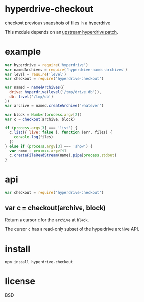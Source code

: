 # hyperdrive-checkout

checkout previous snapshots of files in a hyperdrive

This module depends on an [upstream hyperdrive patch][1].

[1]: https://github.com/mafintosh/hyperdrive/pull/89

# example

``` js
var hyperdrive = require('hyperdrive')
var namedArchives = require('hyperdrive-named-archives')
var level = require('level')
var checkout = require('hyperdrive-checkout')

var named = namedArchives({
  drive: hyperdrive(level('/tmp/drive.db')),
  db: level('/tmp/db')
})
var archive = named.createArchive('whatever')

var block = Number(process.argv[2])
var c = checkout(archive, block)

if (process.argv[3] === 'list') {
  c.list({ live: false }, function (err, files) {
    console.log(files)
  })
} else if (process.argv[3] === 'show') {
  var name = process.argv[4]
  c.createFileReadStream(name).pipe(process.stdout)
}
```

# api

``` js
var checkout = require('hyperdrive-checkout')
```

## var c = checkout(archive, block)

Return a cursor `c` for the `archive` at `block`.

The cursor `c` has a read-only subset of the hyperdrive archive API.

# install

```
npm install hyperdrive-checkout
```

# license

BSD
